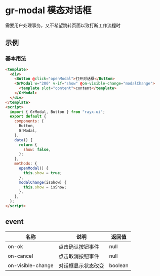 <!-- type: 通用 -->

# gr-modal 模态对话框

需要用户处理事务，又不希望跳转页面以致打断工作流程时

## 示例

### 基本用法 

```html demo
<template>
  <div>
    <Button @click="openModal">打开对话框</Button>
    <GrModal w="200" v-if="show" @on-visible-change="modalChange">
      <template slot="content">content</template>
    </GrModal>
  </div>
</template>
<script>
  import { GrModal, Button } from "rayx-ui";
  export default {
    components: {
      Button,
      GrModal,
    },
    data() {
      return {
        show: false,
      };
    },
    methods: {
      openModal() {
        this.show = true;
      },
      modalChange(isShow) {
        this.show = isShow;
      },
    },
  };
</script>
```

<!-- prop -->

## event

| 名称              | 说明               | 返回值  |
| ----------------- | ------------------ | ------- |
| on-ok             | 点击确认按钮事件   | null    |
| on-cancel         | 点击取消按钮事件   | null    |
| on-visible-change | 对话框显示状态改变 | boolean |
